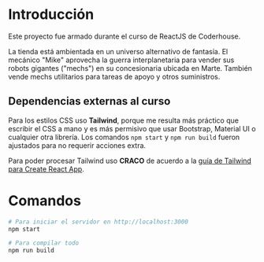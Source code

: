 # Introducción

Este proyecto fue armado durante el curso de ReactJS de Coderhouse.

La tienda está ambientada en un universo alternativo de fantasía. El mecánico "Mike" aprovecha la guerra interplanetaria para vender sus robots gigantes ("mechs") en su concesionaria ubicada en Marte. También vende mechs utilitarios para tareas de apoyo y otros suministros.

## Dependencias externas al curso

Para los estilos CSS uso **Tailwind**, porque me resulta más práctico que escribir el CSS a mano y es más permisivo que usar Bootstrap, Material UI o cualquier otra librería. Los comandos `npm start` y `npm run build` fueron ajustados para no requerir acciones extra.

Para poder procesar Tailwind uso **CRACO** de acuerdo a la [guía de Tailwind para Create React App](https://tailwindcss.com/docs/guides/create-react-app).


# Comandos
```bash
# Para iniciar el servidor en http://localhost:3000
npm start

# Para compilar todo
npm run build
```
